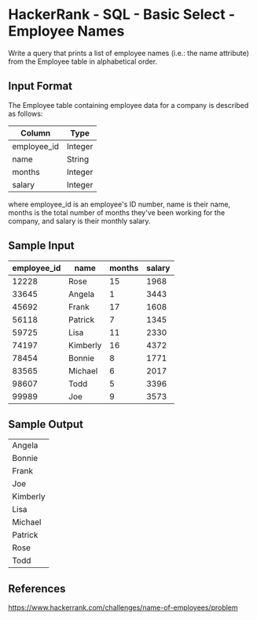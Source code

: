 # HackerRank - SQL - Basic Select - Employee Names

Write a query that prints a list of employee names (i.e.: the name attribute) from the Employee table in alphabetical order.


## Input Format
The Employee table containing employee data for a company is described as follows:

| Column      | Type    |
|-------------|---------|
| employee_id | Integer |
| name        | String  |
| months      | Integer |
| salary      | Integer |

where employee_id is an employee's ID number, name is their name, months is the total number of months they've been working for the company, and salary is their monthly salary.


## Sample Input

| employee_id | name     | months | salary |
|-------------|----------|--------|--------|
| 12228       | Rose     | 15     | 1968   |
| 33645       | Angela   | 1      | 3443   |
| 45692       | Frank    | 17     | 1608   |
| 56118       | Patrick  | 7      | 1345   |
| 59725       | Lisa     | 11     | 2330   |
| 74197       | Kimberly | 16     | 4372   |
| 78454       | Bonnie   | 8      | 1771   |
| 83565       | Michael  | 6      | 2017   |
| 98607       | Todd     | 5      | 3396   |
| 99989       | Joe      | 9      | 3573   |


## Sample Output

|          |
|----------|
| Angela   |
| Bonnie   |
| Frank    |
| Joe      |
| Kimberly |
| Lisa     |
| Michael  |
| Patrick  |
| Rose     |
| Todd     |


## References
https://www.hackerrank.com/challenges/name-of-employees/problem